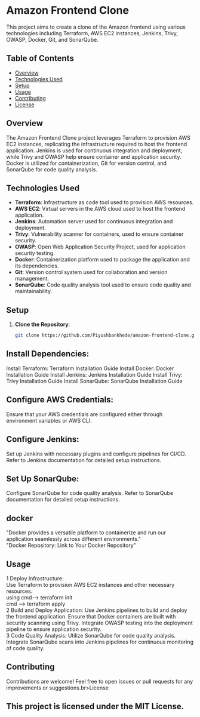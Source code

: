 # Amazon Frontend Clone

This project aims to create a clone of the Amazon frontend using various technologies including Terraform, AWS EC2 instances, Jenkins, Trivy, OWASP, Docker, Git, and SonarQube.

## Table of Contents

- [Overview](#overview)
- [Technologies Used](#technologies-used)
- [Setup](#setup)
- [Usage](#usage)
- [Contributing](#contributing)
- [License](#license)

## Overview

The Amazon Frontend Clone project leverages Terraform to provision AWS EC2 instances, replicating the infrastructure required to host the frontend application. Jenkins is used for continuous integration and deployment, while Trivy and OWASP help ensure container and application security. Docker is utilized for containerization, Git for version control, and SonarQube for code quality analysis.

## Technologies Used

- **Terraform**: Infrastructure as code tool used to provision AWS resources.
- **AWS EC2**: Virtual servers in the AWS cloud used to host the frontend application.
- **Jenkins**: Automation server used for continuous integration and deployment.
- **Trivy**: Vulnerability scanner for containers, used to ensure container security.
- **OWASP**: Open Web Application Security Project, used for application security testing.
- **Docker**: Containerization platform used to package the application and its dependencies.
- **Git**: Version control system used for collaboration and version management.
- **SonarQube**: Code quality analysis tool used to ensure code quality and maintainability.

## Setup

1. **Clone the Repository**: 
   ```bash
   git clone https://github.com/Piyushbankhede/amazon-frontend-clone.git

   
## Install Dependencies:
Install Terraform: Terraform Installation Guide
Install Docker: Docker Installation Guide
Install Jenkins: Jenkins Installation Guide
Install Trivy: Trivy Installation Guide
Install SonarQube: SonarQube Installation Guide
## Configure AWS Credentials:
Ensure that your AWS credentials are configured either through environment variables or AWS CLI.
## Configure Jenkins:
Set up Jenkins with necessary plugins and configure pipelines for CI/CD. Refer to Jenkins documentation for detailed setup instructions.
## Set Up SonarQube:
Configure SonarQube for code quality analysis. Refer to SonarQube documentation for detailed setup instructions.
## docker 
"Docker provides a versatile platform to containerize and run our application seamlessly across different environments."<br>
"Docker Repository: Link to Your Docker Repository"
## Usage
 1 Deploy Infrastructure:<br>
Use Terraform to provision AWS EC2 instances and other necessary resources.<br>
 using cmd--> terraform init<br>
 cmd --> terraform apply <br>
 2 Build and Deploy Application:
Use Jenkins pipelines to build and deploy the frontend application.
Ensure that Docker containers are built with security scanning using Trivy.
Integrate OWASP testing into the deployment pipeline to ensure application security.<br>
 3 Code Quality Analysis:
Utilize SonarQube for code quality analysis. Integrate SonarQube scans into Jenkins pipelines for continuous monitoring of code quality.<br>
## Contributing
 Contributions are welcome! Feel free to open issues or pull requests for any improvements or suggestions.br>License
## This project is licensed under the MIT License.
 

